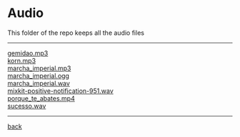 # Audio
This folder of the repo keeps all the audio files

---------------------------
[gemidao.mp3](gemidao.mp3)<br>
[korn.mp3](korn.mp3)<br>
[marcha_imperial.mp3](marcha_imperial.mp3)<br>
[marcha_imperial.ogg](marcha_imperial.ogg)<br>
[marcha_imperial.wav](marcha_imperial.wav)<br>
[mixkit-positive-notification-951.wav](mixkit-positive-notification-951.wav)<br>
[porque_te_abates.mp4](porque_te_abates.mp4)<br>
[sucesso.wav](sucesso.wav)<br>

---------------------------

[back](../)
